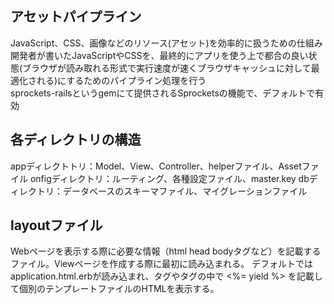 ## アセットパイプライン
JavaScript、CSS、画像などのリソース(アセット)を効率的に扱うための仕組み  
開発者が書いたJavaScriptやCSSを、最終的にアプリを使う上で都合の良い状態(ブラウザが読み取れる形式で実行速度が速くブラウザキャッシュに対して最適化される)にするためのパイプライン処理を行う  
sprockets-railsというgemにて提供されるSprocketsの機能で、デフォルトで有効

## 各ディレクトリの構造
appディレクトトリ：Model、View、Controller、helperファイル、Assetファイル
onfigディレクトリ：ルーティング、各種設定ファイル、master.key
dbディレクトリ：データベースのスキーマファイル、マイグレーションファイル

## layoutファイル
Webページを表示する際に必要な情報（html head bodyタグなど）を記載するファイル。Viewページを作成する際に最初に読み込まれる。
デフォルトではapplication.html.erbが読み込まれ、タグやタグの中で <%= yield %> を記載して個別のテンプレートファイルのHTMLを表示する。
